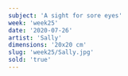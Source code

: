 ```yaml
---
subject: 'A sight for sore eyes'
week: 'week25'
date: '2020-07-26'
artist: 'Sally'
dimensions: '20x20 cm'
slug: 'week25/Sally.jpg'
sold: 'true'
---
```

